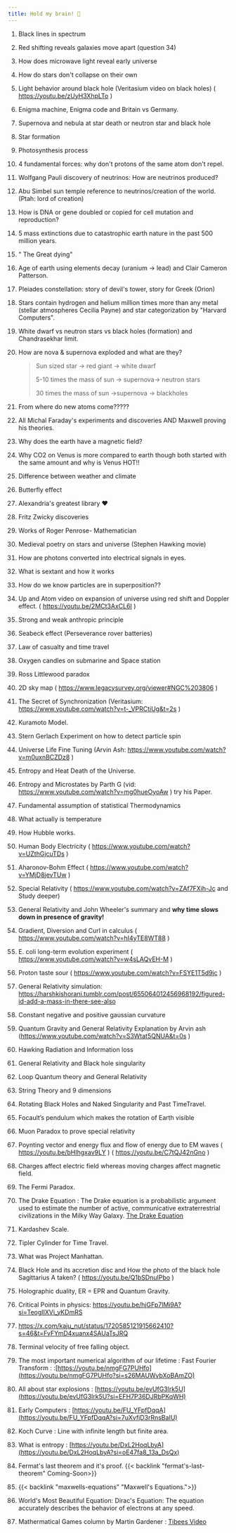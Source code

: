 ```yaml
---
title: Hold my brain! 🧠
---
```

1. Black lines in spectrum
2. Red shifting reveals galaxies move apart (question 34)
3. How does microwave light reveal early universe
4. How do stars don't collapse on their own
5. Light behavior around black hole (Veritasium video on black holes) ( https://youtu.be/zUyH3XhpLTo )
6. Enigma machine, Enigma code and Britain vs Germany.
7. Supernova and nebula at star death or neutron star and black hole
8. Star formation
9. Photosynthesis process
10. 4 fundamental forces: why don't protons of the same atom don't repel.
11. Wolfgang Pauli discovery of neutrinos: How are neutrinos produced?
12. Abu Simbel sun temple reference to neutrinos/creation of the world. (Ptah: lord of creation)
13. How is DNA or gene doubled or copied for cell mutation and reproduction?
14. 5 mass extinctions due to catastrophic earth nature in the past 500 million years.
15. " The Great dying"
16. Age of earth using elements decay (uranium -> lead) and Clair Cameron Patterson.
17. Pleiades constellation: story of devil's tower, story for Greek (Orion)
18. Stars contain hydrogen and helium million times more than any metal (stellar atmospheres Cecilia Payne) and star categorization by "Harvard Computers".
19. White dwarf vs neutron stars vs black holes (formation) and Chandrasekhar limit.
20. How are nova & supernova exploded and what are they?

    > Sun sized star -> red giant -> white dwarf
    > 
    > 5-10 times the mass of sun -> supernova-> neutron stars
    > 
    > 30 times the mass of sun ->supernova -> blackholes

21.  From where do new atoms come?????
22.  All Michal Faraday's experiments and discoveries AND Maxwell proving his theories.
23.  Why does the earth have a magnetic field?
24.  Why CO2 on Venus is more compared to earth though both started with the same amount and why is Venus HOT!!
25.  Difference between weather and climate
26.  Butterfly effect
27.  Alexandria's greatest library ❤️
28.  Fritz Zwicky discoveries
29.  Works of Roger Penrose- Mathematician
30. Medieval poetry on stars and universe (Stephen Hawking movie)
31. How are photons converted into electrical signals in eyes.
32. What is sextant and how it works
33. How do we know particles are in superposition??
34. Up and Atom video on expansion of universe using red shift and Doppler effect. ( https://youtu.be/2MCt3AxCL6I )
35. Strong and weak anthropic principle
36. Seabeck effect (Perseverance rover batteries)
37. Law of casualty and time travel
38. Oxygen candles on submarine and Space station
39. Ross Littlewood paradox
40. 2D sky map ( https://www.legacysurvey.org/viewer#NGC%203806 )
41. The Secret of Synchronization (Veritasium: https://www.youtube.com/watch?v=t-_VPRCtiUg&t=2s )
42. Kuramoto Model.
43. Stern Gerlach Experiment on how to detect particle spin
44. Universe Life Fine Tuning (Arvin Ash: https://www.youtube.com/watch?v=m0uxnBCZDz8 )
45. Entropy and Heat Death of the Universe.
46. Entropy and Microstates by Parth G (vid: https://www.youtube.com/watch?v=mg0hueOyoAw ) try his Paper.
47. Fundamental assumption of statistical Thermodynamics
48. What actually is temperature
49. How Hubble works.
50. Human Body Electricity ( https://www.youtube.com/watch?v=UZthGjcuTDs )
51. Aharonov-Bohm Effect ( https://www.youtube.com/watch?v=YMjD8jevTUw )
52. Special Relativity ( https://www.youtube.com/watch?v=ZAf7FXih-Jc and Study deeper)
53. General Relativity and John Wheeler's summary and **why time slows down in presence of gravity!**
54. Gradient, Diversion and Curl in calculus ( https://www.youtube.com/watch?v=hI4yTE8WT88 )
55. E. coli long-term evolution experiment ( https://www.youtube.com/watch?v=w4sLAQvEH-M )
56. Proton taste sour ( https://www.youtube.com/watch?v=FSYE1T5d9jc ) 
57. General Relativity simulation: https://harshkishorani.tumblr.com/post/655064012456968192/figured-id-add-a-mass-in-there-see-also
58. Constant negative and positive gaussian curvature
59. Quantum Gravity and General Relativity Explanation by Arvin ash (https://www.youtube.com/watch?v=S3Wtat5QNUA&t=0s )
60. Hawking Radiation and Information loss
61. General Relativity and Black hole singularity
62. Loop Quantum theory and General Relativity
63. String Theory and 9 dimensions
64. Rotating Black Holes and Naked Singularity and Past TimeTravel.
65. Focault’s pendulum which makes the rotation of Earth visible
66. Muon Paradox to prove special relativity
67. Poynting vector and energy flux and flow of energy due to EM waves ( https://youtu.be/bHIhgxav9LY ) ( https://youtu.be/C7tQJ42nGno )
68. Charges affect electric field whereas moving charges affect magnetic field.
69. The Fermi Paradox. 
70. The Drake Equation : The Drake equation is a probabilistic argument used to estimate the number of active, communicative extraterrestrial civilizations in the Milky Way Galaxy. [The Drake Equation](https://s3-us-west-2.amazonaws.com/secure.notion-static.com/924542d0-204b-4531-a20f-95fd1b8bc478/Untitled.png) 
71. Kardashev Scale.
72. Tipler Cylinder for Time Travel. 
73. What was Project Manhattan.
74.  Black Hole and its accretion disc and How the photo of the black hole Sagittarius A taken? ( https://youtu.be/Q1bSDnuIPbo ) 
75. Holographic duality, ER = EPR and Quantum Gravity.
76. Critical Points in physics: https://youtu.be/hjGFp7lMi9A?si=TeogIIXVi_yKDmRS
77. https://x.com/kaju_nut/status/1720585121915662410?s=46&t=FvFYmD4xuanx4SAUaTsJRQ
78. Terminal velocity of free falling object.
79. The most important numerical algorithm of our lifetime : Fast Fourier Transform : :[https://youtu.be/nmgFG7PUHfo](https://youtu.be/nmgFG7PUHfo?si=s26MAUWvbXoBAmZO)
80. All about star explosions : [https://youtu.be/evUfG3lrk5U](https://youtu.be/evUfG3lrk5U?si=EFH7P36DJRbPKqWH)
81. Early Computers : [https://youtu.be/FU_YFpfDqqA](https://youtu.be/FU_YFpfDqqA?si=7uXvfjD3rRnsBaIU)
82. Koch Curve : Line with infinite length but finite area.
83. What is entropy : [https://youtu.be/DxL2HoqLbyA](https://youtu.be/DxL2HoqLbyA?si=oE47fa8_13a_DsQx)
84. Fermat's last theorem and it's proof. {{< backlink "fermat's-last-theorem" Coming-Soon>}}
85. {{< backlink "maxwells-equations" "Maxwell's Equations.">}}
86. World's Most Beautiful Equation: Dirac's Equation: The equation accurately describes the behavior of electrons at any speed. 
87. Mathermatical Games column by Martin Gardener : [Tibees Video](https://youtu.be/y1VWU-bFhdk?si=45toBwszfBqhj_WQ)